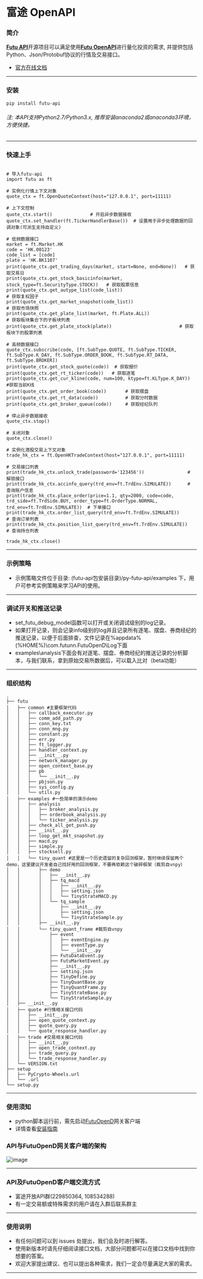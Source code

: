 # 富途 OpenAPI

### 简介

[​**Futu API**](https://futunnopen.github.io/futu-api-doc/intro/intro.html)开源项目可以满足使用[**Futu OpenAPI**](https://www.futunn.com/download/OpenAPI)进行量化投资的需求, 并提供包括Python、Json/Protobuf协议的行情及交易接口。

- [官方在线文档](https://futunnopen.github.io/futu-api-doc/intro/intro.html)

-------------------

### 安装
```
pip install futu-api
```

###### 注: 本API支持Python2.7/Python3.x, 推荐安装anaconda2或anaconda3环境，方便快捷。

---

### 快速上手
```

# 导入futu-api
import futu as ft

# 实例化行情上下文对象
quote_ctx = ft.OpenQuoteContext(host="127.0.0.1", port=11111)

# 上下文控制
quote_ctx.start()              # 开启异步数据接收
quote_ctx.set_handler(ft.TickerHandlerBase())  # 设置用于异步处理数据的回调对象(可派生支持自定义)

# 低频数据接口
market = ft.Market.HK
code = 'HK.00123'
code_list = [code]
plate = 'HK.BK1107'
print(quote_ctx.get_trading_days(market, start=None, end=None))   # 获取交易日
print(quote_ctx.get_stock_basicinfo(market, stock_type=ft.SecurityType.STOCK))   # 获取股票信息
print(quote_ctx.get_autype_list(code_list))                                  # 获取复权因子
print(quote_ctx.get_market_snapshot(code_list))                              # 获取市场快照
print(quote_ctx.get_plate_list(market, ft.Plate.ALL))                         # 获取板块集合下的子板块列表
print(quote_ctx.get_plate_stock(plate))                         # 获取板块下的股票列表

# 高频数据接口
quote_ctx.subscribe(code, [ft.SubType.QUOTE, ft.SubType.TICKER, ft.SubType.K_DAY, ft.SubType.ORDER_BOOK, ft.SubType.RT_DATA, ft.SubType.BROKER])
print(quote_ctx.get_stock_quote(code))  # 获取报价
print(quote_ctx.get_rt_ticker(code))   # 获取逐笔
print(quote_ctx.get_cur_kline(code, num=100, ktype=ft.KLType.K_DAY))   #获取当前K线
print(quote_ctx.get_order_book(code))       # 获取摆盘
print(quote_ctx.get_rt_data(code))          # 获取分时数据
print(quote_ctx.get_broker_queue(code))     # 获取经纪队列

# 停止异步数据接收
quote_ctx.stop()

# 关闭对象
quote_ctx.close()

# 实例化港股交易上下文对象
trade_hk_ctx = ft.OpenHKTradeContext(host="127.0.0.1", port=11111)

# 交易接口列表
print(trade_hk_ctx.unlock_trade(password='123456'))                # 解锁接口
print(trade_hk_ctx.accinfo_query(trd_env=ft.TrdEnv.SIMULATE))      # 查询账户信息
print(trade_hk_ctx.place_order(price=1.1, qty=2000, code=code, trd_side=ft.TrdSide.BUY, order_type=ft.OrderType.NORMAL, trd_env=ft.TrdEnv.SIMULATE))  # 下单接口
print(trade_hk_ctx.order_list_query(trd_env=ft.TrdEnv.SIMULATE))      # 查询订单列表
print(trade_hk_ctx.position_list_query(trd_env=ft.TrdEnv.SIMULATE))    # 查询持仓列表

trade_hk_ctx.close()

```

---

### 示例策略

- 示例策略文件位于目录: (futu-api包安装目录)/py-futu-api/examples 下，用户可参考实例策略来学习API的使用。

---

### 调试开关和推送记录

- set_futu_debug_model函数可以打开或关闭调试级别的log记录。
- 如果打开记录，则会记录info级别的log并且记录所有逐笔、摆盘、券商经纪的推送记录，以便于后面排查，文件记录在%appdata%(%HOME%)\com.futunn.FutuOpenD\Log下面
- examples\analysis下面会有对逐笔、摆盘、券商经纪的推送记录的分析脚本，与我们联系，拿到原始交易所数据后，可以载入比对（beta功能）

---

### 组织结构

```
.
├── futu
│   ├── common #主要框架代码
│   │   ├── callback_executor.py
│   │   ├── comm_add_path.py
│   │   ├── conn_key.txt
│   │   ├── conn_mng.py
│   │   ├── constant.py
│   │   ├── err.py
│   │   ├── ft_logger.py
│   │   ├── handler_context.py
│   │   ├── __init__.py
│   │   ├── network_manager.py
│   │   ├── open_context_base.py
│   │   ├── pb
│   │   │   └── __init__.py
│   │   ├── pbjson.py
│   │   ├── sys_config.py
│   │   └── utils.py
│   ├── examples #一些简单的演示demo
│   │   ├── analysis
│   │   │   ├── broker_analysis.py
│   │   │   ├── orderbook_analysis.py
│   │   │   └── ticker_analysis.py
│   │   ├── check_all_get_push.py
│   │   ├── __init__.py
│   │   ├── loop_get_mkt_snapshot.py
│   │   ├── macd.py
│   │   ├── simple.py
│   │   ├── stocksell.py
│   │   └── tiny_quant #这里是一个历史遗留的复杂回测框架，暂时继续保留两个demo，这里建议开发者自己找好用的回测框架，不要再依赖这个破碎框架（裁剪自vnpy）
│   │       ├── demo
│   │       │   ├── __init__.py
│   │       │   ├── tq_macd
│   │       │   │   ├── __init__.py
│   │       │   │   ├── setting.json
│   │       │   │   └── TinyStrateMACD.py
│   │       │   └── tq_sample
│   │       │       ├── __init__.py
│   │       │       ├── setting.json
│   │       │       └── TinyStrateSample.py
│   │       ├── __init__.py
│   │       └── tiny_quant_frame #裁剪自vnpy
│   │           ├── event
│   │           │   ├── eventEngine.py
│   │           │   ├── eventType.py
│   │           │   └── __init__.py
│   │           ├── FutuDataEvent.py
│   │           ├── FutuMarketEvent.py
│   │           ├── __init__.py
│   │           ├── setting.json
│   │           ├── TinyDefine.py
│   │           ├── TinyQuantBase.py
│   │           ├── TinyQuantFrame.py
│   │           ├── TinyStrateBase.py
│   │           └── TinyStrateSample.py
│   ├── __init__.py
│   ├── quote #行情相关接口代码
│   │   ├── __init__.py
│   │   ├── open_quote_context.py
│   │   ├── quote_query.py
│   │   └── quote_response_handler.py
│   ├── trade #交易相关接口代码
│   │   ├── __init__.py
│   │   ├── open_trade_context.py
│   │   ├── trade_query.py
│   │   └── trade_response_handler.py
│   └── VERSION.txt
├── setup
│   ├── PyCrypto-Wheels.url
│   └── .url
└── setup.py
```

---

### 使用须知

- python脚本运行前，需先启动[FutuOpenD](https://www.futunn.com/download/openAPI)网关客户端
- 详情查看[安装指南](https://futunnopen.github.io/futu-api-doc/api/setup.html)

### API与FutuOpenD网关客户端的架构

![image](https://futunnopen.github.io/futu-api-doc/_images/API.png)

***


### API及FutuOpenD客户端交流方式

* 富途开放API群(229850364, 108534288) 
* 有一定交易额或特殊需求的用户请在入群后联系群主

***

### 使用说明

* 有任何问题可以到 issues  处提出，我们会及时进行解答。
* 使用新版本时请先仔细阅读接口文档，大部分问题都可以在接口文档中找到你想要的答案。
* 欢迎大家提出建议、也可以提出各种需求，我们一定会尽量满足大家的需求。

---
